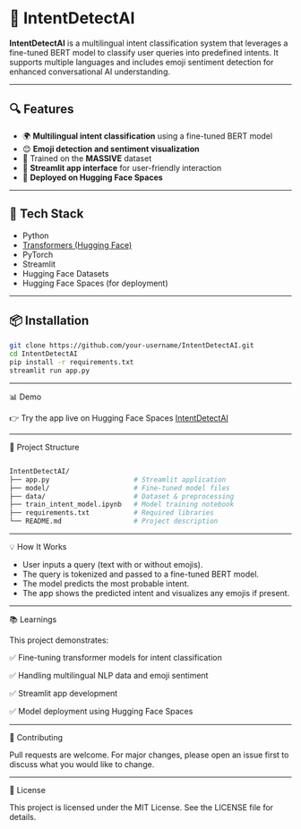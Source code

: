 # 🧠 IntentDetectAI

**IntentDetectAI** is a multilingual intent classification system that leverages a fine-tuned BERT model to classify user queries into predefined intents. It supports multiple languages and includes emoji sentiment detection for enhanced conversational AI understanding.

---


## 🔍 Features

- 🌍 **Multilingual intent classification** using a fine-tuned BERT model  
- 😊 **Emoji detection and sentiment visualization**  
- 🧪 Trained on the **MASSIVE** dataset  
- 🎯 **Streamlit app interface** for user-friendly interaction  
- 🚀 **Deployed on Hugging Face Spaces**  

---

## 🧰 Tech Stack

- Python  
- [Transformers (Hugging Face)](https://huggingface.co/docs/transformers)  
- PyTorch  
- Streamlit  
- Hugging Face Datasets  
- Hugging Face Spaces (for deployment)  

---

## 📦 Installation

```bash
git clone https://github.com/your-username/IntentDetectAI.git
cd IntentDetectAI
pip install -r requirements.txt
streamlit run app.py

```
---

📊 Demo

👉 Try the app live on Hugging Face Spaces
[IntentDetectAI](divyasani11/IntentDetect_AI)

---

📁 Project Structure

```bash

IntentDetectAI/
├── app.py                     # Streamlit application
├── model/                     # Fine-tuned model files
├── data/                      # Dataset & preprocessing
├── train_intent_model.ipynb   # Model training notebook
├── requirements.txt           # Required libraries
└── README.md                  # Project description

```

---
💡 How It Works

   - User inputs a query (text with or without emojis).
   - The query is tokenized and passed to a fine-tuned BERT model.
   - The model predicts the most probable intent.
   - The app shows the predicted intent and visualizes any emojis if present.

---

📚 Learnings

 This project demonstrates:

   ✅ Fine-tuning transformer models for intent classification

   ✅ Handling multilingual NLP data and emoji sentiment

   ✅ Streamlit app development

   ✅ Model deployment using Hugging Face Spaces

---

🤝 Contributing

  Pull requests are welcome. For major changes, please open an issue first to discuss what you would like to change.

---
📄 License

This project is licensed under the MIT License. See the LICENSE file for details.




